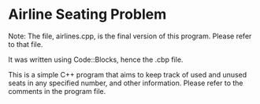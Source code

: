 Airline Seating Problem
=====
Note: The file, airlines.cpp, is the final version of this program. Please refer to that file. 

It was written using Code::Blocks, hence the .cbp file.

This is a simple C++ program that aims to keep track of used and unused seats in any specified number, and other information. Please refer to the comments in the program file.
